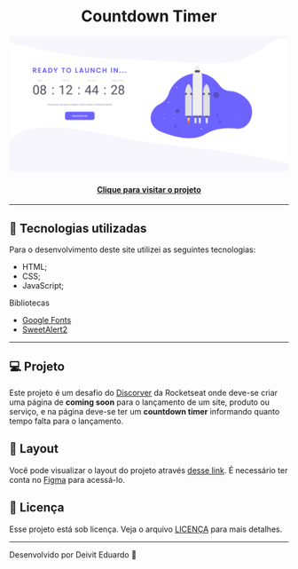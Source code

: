 <h1 align="center">
  Countdown Timer
</h1>

![Resultado final do projeto](assets/img/preview.png)

<h4 align="center"><a href="https://countdown-mrxcoding.vercel.app">Clique para visitar o projeto</a></h4>

---

## 💼 Tecnologias utilizadas

Para o desenvolvimento deste site utilizei as seguintes tecnologias:

- HTML;
- CSS;
- JavaScript;

Bibliotecas

- [Google Fonts](https://fonts.google.com)
- [SweetAlert2](https://sweetalert2.github.io)

---

## 💻 Projeto

Este projeto é um desafio do [Discorver](https://app.rocketseat.com.br/discover) da Rocketseat onde deve-se criar uma página de **coming soon** para o lançamento de um site, produto ou serviço, e na página deve-se ter um **countdown timer** informando quanto tempo falta para o lançamento.

## 🔖 Layout

Você pode visualizar o layout do projeto através [desse link](<https://www.figma.com/file/oDZqw3v8fem3v3RC7bTKV5/DD-%2F-Countdown/duplicate>). É necessário ter conta no [Figma](https://figma.com) para acessá-lo.

## 📝 Licença

Esse projeto está sob licença. Veja o arquivo [LICENÇA](LICENSE.md) para mais detalhes.

---

Desenvolvido por Deivit Eduardo 🚀

